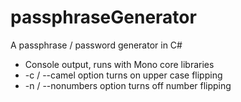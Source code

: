 # passphraseGenerator
A passphrase / password generator in C#

- Console output, runs with Mono core libraries
- -c / --camel     option turns on upper case flipping
- -n / --nonumbers option turns off number flipping
